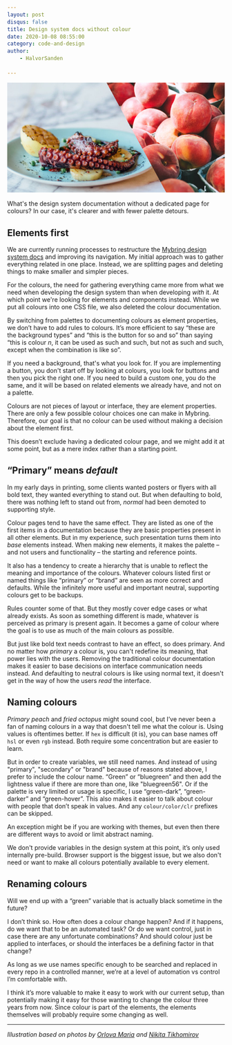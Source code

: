 ```yaml
---
layout: post
disqus: false
title: Design system docs without colour
date: 2020-10-08 08:55:00
category: code-and-design
author:
    - HalvorSanden

---
```

![](/img/octopeach.jpg)

What's the design system documentation without a dedicated page for colours? In our case, it's clearer and with fewer palette detours.

## Elements first
We are currently running processes to restructure the [Mybring design system docs](https://www.mybring.com/design-system/) and improving its navigation. My initial approach was to gather everything related in one place. Instead, we are splitting pages and deleting things to make smaller and simpler pieces. 

For the colours, the need for gathering everything came more from what we need when developing the design system than when developing _with_ it. At which point we're looking for elements and components instead. While we put all colours into one CSS file, we also deleted the colour documentation.

By switching from palettes to documenting colours as element properties, we don’t have to add rules to colours. It’s more efficient to say “these are the background types” and “this is the button for so and so” than saying “this is colour _n_, it can be used as such and such, but not as such and such, except when the combination is like so”.

If you need a background, that's what you look for. If you are implementing a button, you don't start off by looking at colours, you look for buttons and then you pick the right one. If you need to build a custom one, you do the same, and it will be based on related elements we already have, and not on a palette.

Colours are not pieces of layout or interface, they are element properties. There are only a few possible colour choices one can make in Mybring. Therefore, our goal is that no colour can be used without making a decision about the element first.

This doesn’t exclude having a dedicated colour page, and we might add it at some point, but as a mere index rather than a starting point.

## “Primary” means _default_
In my early days in printing, some clients wanted posters or flyers with all bold text, they wanted everything to stand out. But when defaulting to bold, there was nothing left to stand out from, _normal_ had been demoted to supporting style.

Colour pages tend to have the same effect. They are listed as one of the first items in a documentation because they are basic properties present in all other elements. But in my experience, such presentation turns them into _base_ elements instead. When making new elements, it makes the palette – and not users and functionality – the starting and reference points.

It also has a tendency to create a hierarchy that is unable to reflect the meaning and importance of the colours. Whatever colours listed first or named things like “primary” or “brand” are seen as more correct and defaults. While the infinitely more useful and important neutral, supporting colours get to be backups.

Rules counter some of that. But they mostly cover edge cases or what already exists. As soon as something different is made, whatever is perceived as primary is present again. 
It becomes a game of colour where the goal is to use as much of the main colours as possible. 

But just like bold text needs contrast to have an effect, so does primary. And no matter how _primary_ a colour is, you can't redefine its meaning, that power lies with the users. Removing the traditional colour documentation makes it easier to base decisions on interface communication needs instead. And defaulting to neutral colours is like using normal text, it doesn't get in the way of how the users _read_ the interface.

## Naming colours
_Primary peach_ and _fried octopus_ might sound cool, but I’ve never been a fan of naming colours in a way that doesn't tell me what the colour is. Using values is oftentimes better. If `hex` is difficult (it is), you can base names off `hsl` or even `rgb` instead. Both require some concentration but are easier to learn.

But in order to create variables, we still need names. And instead of using "primary", "secondary" or "brand" because of reasons stated above, I prefer to include the colour name. “Green” or “bluegreen” and then add the lightness value if there are more than one, like "bluegreen56". Or if the palette is very limited or usage is specific, I use “green-dark”, “green-darker” and “green-hover”. This also makes it easier to talk about colour with people that don’t speak in values. And any `colour/color/clr` prefixes can be skipped.

An exception might be if you are working with themes, but even then there are different ways to avoid or limit abstract naming.

We don't provide variables in the design system at this point, it’s only used internally pre-build. Browser support is the biggest issue, but we also don't need or want to make all colours potentially available to every element.

## Renaming colours
Will we end up with a “green” variable that is actually black sometime in the future?

I don’t think so. How often does a colour change happen? And if it happens, do we want that to be an automated task? Or do we want control, just in case there are any unfortunate combinations? And should colour just be applied to interfaces, or should the interfaces be a defining factor in that change?

As long as we use names specific enough to be searched and replaced in every repo in a controlled manner, we’re at a level of automation vs control I’m comfortable with. 

I think it’s more valuable to make it easy to work with our current setup, than potentially making it easy for those wanting to change the colour three years from now. Since colour is part of the elements, the elements themselves will probably require some changing as well.



----
_Illustration based on photos by [Orlova Maria](https://unsplash.com/photos/sp2lfKOUzAM) and [Nikita Tikhomirov](https://unsplash.com/photos/lQ1nICyM4cA)_

